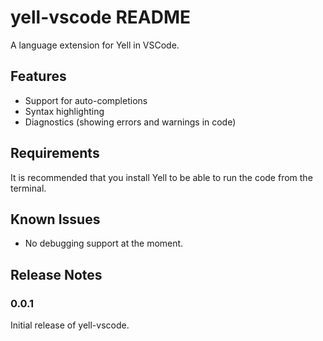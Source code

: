 # yell-vscode README

A language extension for Yell in VSCode.

## Features

* Support for auto-completions
* Syntax highlighting
* Diagnostics (showing errors and warnings in code)

## Requirements

It is recommended that you install Yell to be able to run the code from the terminal.

## Known Issues

* No debugging support at the moment.

## Release Notes

### 0.0.1

Initial release of yell-vscode.